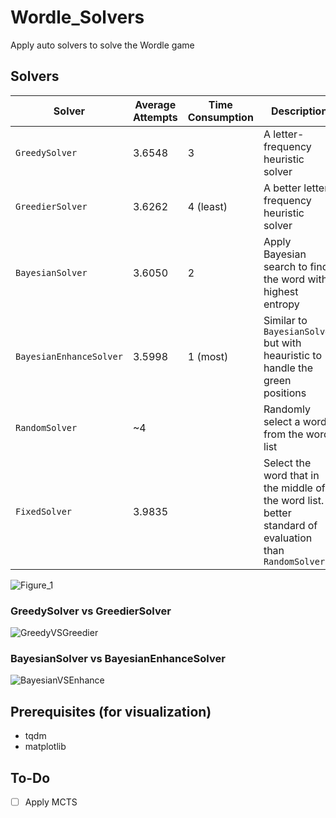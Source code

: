 # Wordle_Solvers

Apply auto solvers to solve the Wordle game

## Solvers
| Solver | Average Attempts | Time Consumption | Description |
| ------ | ---------------- | ---------------- | ----------- |
| `GreedySolver` | 3.6548 | 3 | A letter-frequency heuristic solver |
| `GreedierSolver` | 3.6262 | 4 (least) | A better letter-frequency heuristic solver |
| `BayesianSolver` | 3.6050 | 2 | Apply Bayesian search to find the word with highest entropy |
| `BayesianEnhanceSolver` | 3.5998 | 1 (most) | Similar to `BayesianSolver` but with heauristic to handle the green positions |
| `RandomSolver` | ~4 | | Randomly select a word from the word list |
| `FixedSolver` | 3.9835 | | Select the word that in the middle of the word list. A better standard of evaluation than `RandomSolver` |

![Figure_1](https://github.com/user-attachments/assets/589d46bc-2587-4bfc-9a6e-78569014b96e)

### GreedySolver vs GreedierSolver
![GreedyVSGreedier](https://github.com/user-attachments/assets/cd513b02-cefe-4b41-ada6-4beeeb4d8f93)

### BayesianSolver vs BayesianEnhanceSolver
![BayesianVSEnhance](https://github.com/user-attachments/assets/e0f6c9b3-4ee9-46cd-8eb5-1d4c967b2a81)

## Prerequisites (for visualization)
- tqdm 
- matplotlib

## To-Do
- [ ] Apply MCTS



